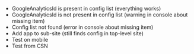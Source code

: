 - GoogleAnalyticsId is present in config list (everything works)
- GoogleAnalyticsId is not present in config list (warning in console about missing item)
- Config list not found (error in console about missing item)
- Add app to sub-site (still finds config in top-level site)
- Test on mobile
- Test from CSN